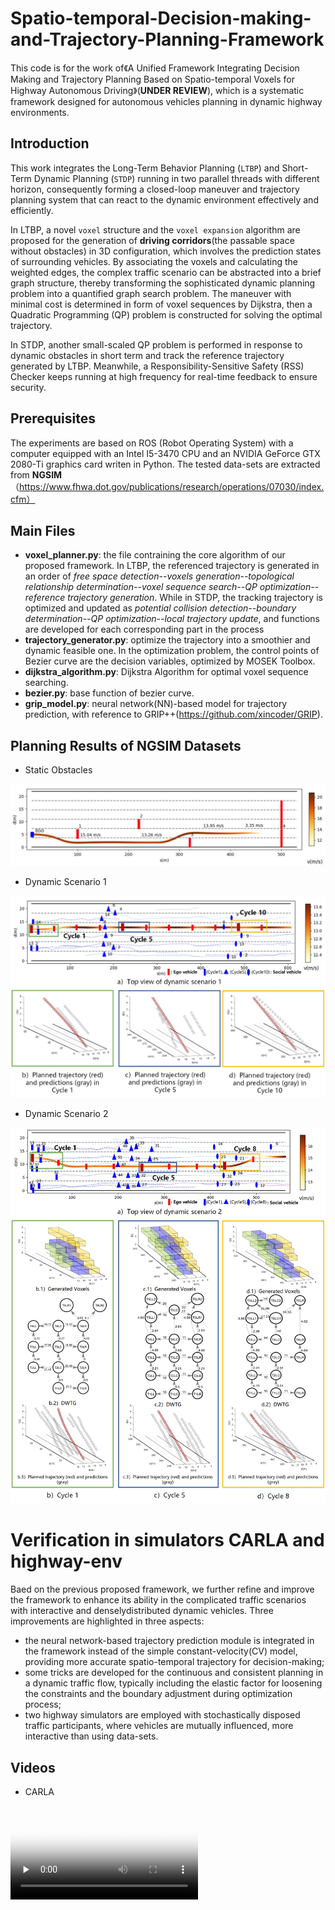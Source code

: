# Spatio-temporal-Decision-making-and-Trajectory-Planning-Framework
This code is for the work of《A Unified Framework Integrating Decision Making and Trajectory Planning Based on Spatio-temporal Voxels for Highway Autonomous Driving》(**UNDER REVIEW**), which is a systematic framework designed for autonomous vehicles planning in dynamic highway environments.

## Introduction
This work integrates the Long-Term Behavior Planning (`LTBP`) and Short-Term Dynamic Planning (`STDP`) running in two parallel threads with different horizon, consequently forming a closed-loop maneuver and trajectory planning system that can react to the dynamic environment effectively and efficiently.<br> 

In LTBP, a novel `voxel` structure and the `voxel expansion` algorithm are proposed for the generation of **driving corridors**(the passable space without obstacles) in 3D configuration, which involves the prediction states of surrounding vehicles. By associating the voxels and calculating the weighted edges, the complex traffic scenario can be
abstracted into a brief graph structure, thereby transforming the sophisticated dynamic planning problem into a quantified graph search problem. The maneuver with minimal cost is determined in form of voxel sequences by Dijkstra, then a Quadratic Programming (QP) problem is constructed for solving the optimal trajectory.<br>

In STDP, another small-scaled QP problem is performed in response to dynamic obstacles in short term and track the reference trajectory generated by LTBP. Meanwhile, a Responsibility-Sensitive Safety (RSS) Checker keeps running at high frequency for real-time feedback to ensure security.

## Prerequisites
The experiments are based on ROS (Robot Operating System) with a computer equipped with an Intel I5-3470 CPU and an NVIDIA GeForce GTX 2080-Ti graphics card writen in Python. The tested data-sets are extracted from **NGSIM**（https://www.fhwa.dot.gov/publications/research/operations/07030/index.cfm）

## Main Files

* **voxel_planner.py**: the file contraining the core algorithm of our proposed framework. In LTBP, the referenced trajectory is generated in an order of *free space detection--voxels generation--topological relationship determination--voxel sequence search--QP optimization--reference trajectory generation*. While in STDP, the tracking trajectory is optimized and updated as *potential collision detection--boundary determination--QP optimization--local trajectory update*, and functions are developed for each corresponding part in the process
* **trajectory_generator.py**: optimize the trajectory into a smoothier and dynamic feasible one. In the optimization problem, the control points of Bezier curve are the decision variables, optimized by MOSEK Toolbox.
* **dijkstra_algorithm.py**: Dijkstra Algorithm for optimal voxel sequence searching.
* **bezier.py**: base function of bezier curve.
* **grip_model.py**: neural network(NN)-based model for trajectory prediction, with reference to GRIP++(https://github.com/xincoder/GRIP). 

## Planning Results of NGSIM Datasets

* Static Obstacles  

<div align=left><img src="https://github.com/zt-BIT/Spatio-temporal-Decision-making-and-Trajectory-Planning-Framework/blob/main/github_figs/static.JPG" width="600"/></div>

* Dynamic Scenario 1   

<div align=left><img src="https://github.com/zt-BIT/Spatio-temporal-Decision-making-and-Trajectory-Planning-Framework/blob/main/github_figs/dyn0_pic.jpg" width="600"/></div>

* Dynamic Scenario 2

<div align=left><img src="https://github.com/zt-BIT/Spatio-temporal-Decision-making-and-Trajectory-Planning-Framework/blob/main/github_figs/dyn1_pic.jpg" width="600"/></div>


# Verification in simulators CARLA and highway-env

Baed on the previous proposed framework, we further refine and improve the framework to enhance its ability in the complicated traffic scenarios with interactive and denselydistributed dynamic vehicles. Three improvements are highlighted in three aspects:
* the neural network-based trajectory prediction module is integrated in the framework instead of the simple constant-velocity(CV) model, providing more accurate spatio-temporal trajectory for decision-making;
* some tricks are developed for the continuous and consistent planning in a dynamic traffic flow, typically including the elastic factor for loosening the constraints and the boundary adjustment during optimization process;
* two highway simulators are employed with stochastically disposed traffic participants, where vehicles are mutually influenced, more interactive than using data-sets.

## Videos
* CARLA

<video id="video" controls="" preload="none" poster="封面">
      <source id="mp4" src="https://github.com/zt-BIT/Spatio-temporal-Decision-making-and-Trajectory-Planning-Framework/blob/main/videos/CARLA.mp4" type="video/mp4">
</videos>

<video src="https://github.com/zt-BIT/Spatio-temporal-Decision-making-and-Trajectory-Planning-Framework/blob/main/videos/CARLA.mp4" controls="controls" width="500" height="300"></video>

![CARLA](https://github.com/zt-BIT/Spatio-temporal-Decision-making-and-Trajectory-Planning-Framework/blob/main/videos/CARLA.gif)

* highway-env

<video src="https://github.com/zt-BIT/Spatio-temporal-Decision-making-and-Trajectory-Planning-Framework/blob/main/videos/highway-env.mp4" controls="controls" width="500" height="300"></video>

![highway-env](https://github.com/zt-BIT/Spatio-temporal-Decision-making-and-Trajectory-Planning-Framework/blob/main/videos/highway-env.gif)
